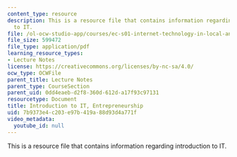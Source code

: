 ```yaml
---
content_type: resource
description: This is a resource file that contains information regarding introduction
  to IT.
file: /ol-ocw-studio-app/courses/ec-s01-internet-technology-in-local-and-global-communities-spring-2005-summer-2005/7b9373e4c203e97b419a88d93d4a771f_MITEC_S01S05_l5_it_entrepr.pdf
file_size: 599472
file_type: application/pdf
learning_resource_types:
- Lecture Notes
license: https://creativecommons.org/licenses/by-nc-sa/4.0/
ocw_type: OCWFile
parent_title: Lecture Notes
parent_type: CourseSection
parent_uid: 0dd4eaeb-d2f8-360d-612d-a17f93c97131
resourcetype: Document
title: Introduction to IT, Entrepreneurship
uid: 7b9373e4-c203-e97b-419a-88d93d4a771f
video_metadata:
  youtube_id: null
---
```

This is a resource file that contains information regarding introduction to IT.